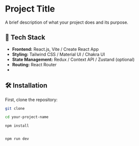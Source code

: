# Project Title

A brief description of what your project does and its purpose.

## 🚀 Tech Stack
- **Frontend:** React.js, Vite / Create React App
- **Styling:** Tailwind CSS / Material UI / Chakra UI
- **State Management:** Redux / Context API / Zustand (optional)
- **Routing:** React Router
- 


## 🛠️ Installation

First, clone the repository:

```bash
git clone

cd your-project-name

npm install


npm run dev

